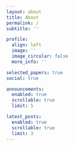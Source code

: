 ```yaml
---
layout: about
title: About
permalink: /
subtitle: ''

profile:
  align: left
  image: ''
  image_circular: false
  more_info: ''

selected_papers: true
social: true

announcements:
  enabled: true
  scrollable: true
  limit: 5

latest_posts:
  enabled: true
  scrollable: true
  limit: 3
---
```


